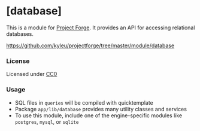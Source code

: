 <!--- Content managed by Project Forge, see [projectforge.md] for details. -->
# [database]

This is a module for [Project Forge](https://projectforge.dev). It provides an API for accessing relational databases.

https://github.com/kyleu/projectforge/tree/master/module/database

### License

Licensed under [CC0](https://creativecommons.org/share-your-work/public-domain/cc0)

### Usage
- SQL files in `queries` will be compiled with quicktemplate
- Package `app/lib/database` provides many utility classes and services
- To use this module, include one of the engine-specific modules like `postgres`, `mysql`, or `sqlite`
